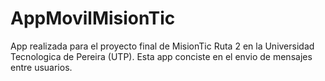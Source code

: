 # AppMovilMisionTic

App realizada para el proyecto final de MisionTic Ruta 2 en la Universidad Tecnologica de Pereira (UTP).
Esta app conciste en el envio de mensajes entre usuarios.
